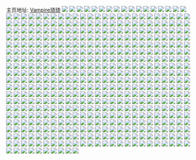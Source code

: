 主页地址: [Vampire琦琦](https://weibo.com/u/5439391860) 
![](https://wx4.sinaimg.cn/mw2000/005W78iMly1gs9zmdynwoj31sc2dskjp.jpg) 
![](https://wx4.sinaimg.cn/mw2000/005W78iMly1gs9zmh6fcvj31sc2dsu11.jpg) 
![](https://wx4.sinaimg.cn/mw2000/005W78iMly1gs9zmkg77cj31sc2dsx6t.jpg) 
![](https://wx4.sinaimg.cn/mw2000/005W78iMly1gs9zmnltltj31sc2ds1l2.jpg) 
![](https://wx4.sinaimg.cn/mw2000/005W78iMly1gs9zmq0lvcj31sc2dsu0z.jpg) 
![](https://wx4.sinaimg.cn/mw2000/005W78iMly1gs9zma5wh8j31sc2dsnpf.jpg) 
![](https://wx4.sinaimg.cn/mw2000/005W78iMly1gs9ipimhs2j32c0340e82.jpg) 
![](https://wx4.sinaimg.cn/mw2000/005W78iMly1gs7eay58c3j33332bbqv5.jpg) 
![](https://wx4.sinaimg.cn/mw2000/005W78iMly1gs7ehv83iij32bb332qv5.jpg) 
![](https://wx4.sinaimg.cn/mw2000/005W78iMly1gs3j3rqflfj31sc2dsu12.jpg) 
![](https://wx4.sinaimg.cn/mw2000/005W78iMly1gs2esl4qgaj32c0340kjo.jpg) 
![](https://wx4.sinaimg.cn/mw2000/005W78iMly1gs2escqbfvj32c0340b2e.jpg) 
![](https://wx4.sinaimg.cn/mw2000/005W78iMly1gs2esh5l6nj32c03404qu.jpg) 
![](https://wx4.sinaimg.cn/mw2000/005W78iMly1gs2esoq25oj32c0340kjn.jpg) 
![](https://wx4.sinaimg.cn/mw2000/005W78iMly1gs025uj2erj32c03407wi.jpg) 
![](https://wx4.sinaimg.cn/mw2000/005W78iMly1gs024q6p1fj30u01swh4z.jpg) 
![](https://wx4.sinaimg.cn/mw2000/005W78iMly1gs025xf7p8j30yi0i1gq2.jpg) 
![](https://wx4.sinaimg.cn/mw2000/005W78iMly1grzhr462axj32c0340kjm.jpg) 
![](https://wx4.sinaimg.cn/mw2000/005W78iMly1grzhr6ff79j32c03404qq.jpg) 
![](https://wx4.sinaimg.cn/mw2000/005W78iMly1gryflmxd1zj31sc2dsb2a.jpg) 
![](https://wx4.sinaimg.cn/mw2000/005W78iMly1grx24bk9ufj31s035sb2g.jpg) 
![](https://wx4.sinaimg.cn/mw2000/005W78iMly1grtkgswtpxj32ds1sc1l3.jpg) 
![](https://wx4.sinaimg.cn/mw2000/005W78iMly1groxo5lwtyj318g18gjt4.jpg) 
![](https://wx4.sinaimg.cn/mw2000/005W78iMly1groxo6kae8j30nq1fcgtd.jpg) 
![](https://wx4.sinaimg.cn/mw2000/005W78iMly1grl9eetmr2j30rs1xhe6n.jpg) 
![](https://wx4.sinaimg.cn/mw2000/005W78iMly1grl9ej31mnj30rs2iae81.jpg) 
![](https://wx4.sinaimg.cn/mw2000/005W78iMly1grl9emm6o9j30rs2p8hdt.jpg) 
![](https://wx4.sinaimg.cn/mw2000/005W78iMly1grljaegfkrj30rs334u0x.jpg) 
![](https://wx4.sinaimg.cn/mw2000/005W78iMly1grl9f5h8jsj31sc2ds1l3.jpg) 
![](https://wx4.sinaimg.cn/mw2000/005W78iMly1grl9ecgrnaj30rs1qi4qf.jpg) 
![](https://wx4.sinaimg.cn/mw2000/005W78iMly1grl9fvvjygj30rs2237wh.jpg) 
![](https://wx4.sinaimg.cn/mw2000/005W78iMly1grl9drnzbgj32ds1scu13.jpg) 
![](https://wx4.sinaimg.cn/mw2000/005W78iMly1grl9c60i3dj31sc2dskjn.jpg) 
![](https://wx4.sinaimg.cn/mw2000/005W78iMly1grk1vwpsq1j30ln0m8q5p.jpg) 
![](https://wx4.sinaimg.cn/mw2000/005W78iMly1grk1w1pyflj33402c04qq.jpg) 
![](https://wx4.sinaimg.cn/mw2000/005W78iMly1grk2n2f33pj31ho28i1kx.jpg) 
![](https://wx4.sinaimg.cn/mw2000/005W78iMly1gri4ylcp2zj323w35s4qy.jpg) 
![](https://wx4.sinaimg.cn/mw2000/005W78iMly1gri4yv3ih1j31sc2oge8e.jpg) 
![](https://wx4.sinaimg.cn/mw2000/005W78iMly1gri4ydchmjj323w35snpm.jpg) 
![](https://wx4.sinaimg.cn/mw2000/005W78iMly1gri4z2plowj323w35s1l6.jpg) 
![](https://wx4.sinaimg.cn/mw2000/005W78iMly1gri4zkwapwj326g2dse8c.jpg) 
![](https://wx4.sinaimg.cn/mw2000/005W78iMly1gri4z8qivjj31sc2dse88.jpg) 
![](https://wx4.sinaimg.cn/mw2000/005W78iMly1gri505dwtfj323w35s4qz.jpg) 
![](https://wx4.sinaimg.cn/mw2000/005W78iMly1gri4ztzaddj31sc2og1l7.jpg) 
![](https://wx4.sinaimg.cn/mw2000/005W78iMly1gri50esceyj323w35s7wn.jpg) 
![](https://wx4.sinaimg.cn/mw2000/005W78iMly1grgtvhh4emj334022nu12.jpg) 
![](https://wx4.sinaimg.cn/mw2000/005W78iMly1grgtu2bbokj33402c04r3.jpg) 
![](https://wx4.sinaimg.cn/mw2000/005W78iMly1grgtst3fpkj32w235su1e.jpg) 
![](https://wx4.sinaimg.cn/mw2000/005W78iMly1grgtuxwko5j32w235sqvj.jpg) 
![](https://wx4.sinaimg.cn/mw2000/005W78iMly1grgtrhpsluj32w235s7wq.jpg) 
![](https://wx4.sinaimg.cn/mw2000/005W78iMly1grgtvaut5jj32w235se8i.jpg) 
![](https://wx4.sinaimg.cn/mw2000/005W78iMly1grgtudvvygj32w235sb2o.jpg) 
![](https://wx4.sinaimg.cn/mw2000/005W78iMly1grgttpku62j323w35sx74.jpg) 
![](https://wx4.sinaimg.cn/mw2000/005W78iMly1grgtul2sxgj323w35sx6x.jpg) 
![](https://wx4.sinaimg.cn/mw2000/005W78iMly1grgdnq2nh3j32bz340npq.jpg) 
![](https://wx4.sinaimg.cn/mw2000/005W78iMly1grgdnx582vj32c0340qvb.jpg) 
![](https://wx4.sinaimg.cn/mw2000/005W78iMly1grgdpb5jb5j325p2vmhe8.jpg) 
![](https://wx4.sinaimg.cn/mw2000/005W78iMly1grgdoygpsvj323w35se8c.jpg) 
![](https://wx4.sinaimg.cn/mw2000/005W78iMly1grgdooegj7j326g2dsnps.jpg) 
![](https://wx4.sinaimg.cn/mw2000/005W78iMly1grgdpeci3tj32c036ie83.jpg) 
![](https://wx4.sinaimg.cn/mw2000/005W78iMly1grgdobye0sj32c0340b2l.jpg) 
![](https://wx4.sinaimg.cn/mw2000/005W78iMly1grgdpl107dj30rs1qi1kx.jpg) 
![](https://wx4.sinaimg.cn/mw2000/005W78iMly1grgdpjtv6sj323w35se86.jpg) 
![](https://wx4.sinaimg.cn/mw2000/005W78iMly1grf7dn1m1wj31sc2dsqv6.jpg) 
![](https://wx4.sinaimg.cn/mw2000/005W78iMly1grf884k310j33402c0nna.jpg) 
![](https://wx4.sinaimg.cn/mw2000/005W78iMly1grf7dn1m1wj31sc2dsqv6.jpg) 
![](https://wx4.sinaimg.cn/mw2000/005W78iMly1grf7zyijj7j32c0340b29.jpg) 
![](https://wx4.sinaimg.cn/mw2000/005W78iMly1grf7dp170fj32c0340hdx.jpg) 
![](https://wx4.sinaimg.cn/mw2000/005W78iMly1grf7dqtikgj33402c0npd.jpg) 
![](https://wx4.sinaimg.cn/mw2000/005W78iMly1grf7dzkwfaj33402c01kz.jpg) 
![](https://wx4.sinaimg.cn/mw2000/005W78iMly1grf7mh43tkj33402c0e82.jpg) 
![](https://wx4.sinaimg.cn/mw2000/005W78iMly1greh3u0jihj3340340qvj.jpg) 
![](https://wx4.sinaimg.cn/mw2000/005W78iMly1greh2wvk4yj32c02ts1l3.jpg) 
![](https://wx4.sinaimg.cn/mw2000/005W78iMly1greh3ycouxj31sc2ds1kz.jpg) 
![](https://wx4.sinaimg.cn/mw2000/005W78iMly1greh5uuvmuj30yi22oe89.jpg) 
![](https://wx4.sinaimg.cn/mw2000/005W78iMly1gr8vl9lq1zj31sc2dsu14.jpg) 
![](https://wx4.sinaimg.cn/mw2000/005W78iMly1gr8vlggr96j31r0340hdv.jpg) 
![](https://wx4.sinaimg.cn/mw2000/005W78iMly1gr8vlr5njuj31sc2f2npi.jpg) 
![](https://wx4.sinaimg.cn/mw2000/005W78iMly1gr8vjqh2lij31sb1sc4qu.jpg) 
![](https://wx4.sinaimg.cn/mw2000/005W78iMly1gr8vlxti06j33402c0b2k.jpg) 
![](https://wx4.sinaimg.cn/mw2000/005W78iMly1gr8vm3lreyj32ds2dshe2.jpg) 
![](https://wx4.sinaimg.cn/mw2000/005W78iMly1gr8vm5a5uoj31r0240kjl.jpg) 
![](https://wx4.sinaimg.cn/mw2000/005W78iMly1gr8vkw4zsjj31r034anph.jpg) 
![](https://wx4.sinaimg.cn/mw2000/005W78iMly1gr8vm6s4k4j329p340qv6.jpg) 
![](https://wx4.sinaimg.cn/mw2000/005W78iMly1gr8vp8hwc5j30rs0vp49j.jpg) 
![](https://wx4.sinaimg.cn/mw2000/005W78iMly1gr8vp7s4ljj32c02c0x6t.jpg) 
![](https://wx4.sinaimg.cn/mw2000/005W78iMly1gr8vp93qrvj33402c07wh.jpg) 
![](https://wx4.sinaimg.cn/mw2000/005W78iMly1gr8vpkq2mxj32bb332kjn.jpg) 
![](https://wx4.sinaimg.cn/mw2000/005W78iMly1gr8v4huwjwj33402c04qq.jpg) 
![](https://wx4.sinaimg.cn/mw2000/005W78iMly1gr8v67f5xyj32c03404qz.jpg) 
![](https://wx4.sinaimg.cn/mw2000/005W78iMly1gr8v4kwy31j33402c04qq.jpg) 
![](https://wx4.sinaimg.cn/mw2000/005W78iMly1gr8v4o45ldj31r03407wh.jpg) 
![](https://wx4.sinaimg.cn/mw2000/005W78iMly1gr8v4theahj31r03407wh.jpg) 
![](https://wx4.sinaimg.cn/mw2000/005W78iMly1gr8v4q9kp2j31r03407wh.jpg) 
![](https://wx4.sinaimg.cn/mw2000/005W78iMly1gr8v4mv5n1j33401r0e4x.jpg) 
![](https://wx4.sinaimg.cn/mw2000/005W78iMly1gr8v4ru4noj31r03401kx.jpg) 
![](https://wx4.sinaimg.cn/mw2000/005W78iMly1gr8v4uy00dj31r03404qp.jpg) 
![](https://wx4.sinaimg.cn/mw2000/005W78iMly1gr8utq8m08j33402c0kjy.jpg) 
![](https://wx4.sinaimg.cn/mw2000/005W78iMly1gr8utx709bj31sc2ey7wo.jpg) 
![](https://wx4.sinaimg.cn/mw2000/005W78iMly1gr8uswbae3j33402c04qx.jpg) 
![](https://wx4.sinaimg.cn/mw2000/005W78iMly1gr8uu0wwmrj33402c0e85.jpg) 
![](https://wx4.sinaimg.cn/mw2000/005W78iMly1gr8uu300boj31sc2ds1ky.jpg) 
![](https://wx4.sinaimg.cn/mw2000/005W78iMly1gr8uu54kwuj33402c01kz.jpg) 
![](https://wx4.sinaimg.cn/mw2000/005W78iMly1gr8uu9gz1qj31sc2dshdz.jpg) 
![](https://wx4.sinaimg.cn/mw2000/005W78iMly1gr8utnt1scj32c02c0qve.jpg) 
![](https://wx4.sinaimg.cn/mw2000/005W78iMly1gr8uurh7t0j31sc2dskjr.jpg) 
![](https://wx4.sinaimg.cn/mw2000/005W78iMly1gr79dzoazcj31sc2ds1l3.jpg) 
![](https://wx4.sinaimg.cn/mw2000/005W78iMly1gr6qtayz7ij322o4er1kx.jpg) 
![](https://wx4.sinaimg.cn/mw2000/005W78iMly1gr6quu5liqj322o0yinpk.jpg) 
![](https://wx4.sinaimg.cn/mw2000/005W78iMly1gr6quoa7kmj322o0yihdv.jpg) 
![](https://wx4.sinaimg.cn/mw2000/005W78iMly1gr6quzpnvfj322o0yikjs.jpg) 
![](https://wx4.sinaimg.cn/mw2000/005W78iMly1gr5h5wej1qj31mf1zk7wl.jpg) 
![](https://wx4.sinaimg.cn/mw2000/005W78iMly1gr5h5ytwpqj32a62pvhdu.jpg) 
![](https://wx4.sinaimg.cn/mw2000/005W78iMly1gr5h63b2h9j329j340qvb.jpg) 
![](https://wx4.sinaimg.cn/mw2000/005W78iMly1gr5h64mlthj32c03401ky.jpg) 
![](https://wx4.sinaimg.cn/mw2000/005W78iMly1gr5h66ekj6j32c03401ky.jpg) 
![](https://wx4.sinaimg.cn/mw2000/005W78iMly1gr5h67ha3oj31ho1zkhdt.jpg) 
![](https://wx4.sinaimg.cn/mw2000/005W78iMly1gr4gbhm6oij32c0340e82.jpg) 
![](https://wx4.sinaimg.cn/mw2000/005W78iMly1gr32hblihtj32c02c7x6v.jpg) 
![](https://wx4.sinaimg.cn/mw2000/005W78iMly1gr32gy298rj32ay1j1qv5.jpg) 
![](https://wx4.sinaimg.cn/mw2000/005W78iMly1gr32hjf9ejj32ds2dsqv7.jpg) 
![](https://wx4.sinaimg.cn/mw2000/005W78iMly1gr32h0sfgkj334023eu0z.jpg) 
![](https://wx4.sinaimg.cn/mw2000/005W78iMly1gr32h77a3hj335s23uqvf.jpg) 
![](https://wx4.sinaimg.cn/mw2000/005W78iMly1gr32hfrixgj334024e4qr.jpg) 
![](https://wx4.sinaimg.cn/mw2000/005W78iMly1gr32hdcry4j32d02dshdu.jpg) 
![](https://wx4.sinaimg.cn/mw2000/005W78iMly1gr32gwkqj3j334023ub2b.jpg) 
![](https://wx4.sinaimg.cn/mw2000/005W78iMly1gr32gylsn2j30rs1qih34.jpg) 
![](https://wx4.sinaimg.cn/mw2000/005W78iMly1gr32hk20hij30rs1lwdve.jpg) 
![](https://wx4.sinaimg.cn/mw2000/005W78iMly1gr32hkimhaj30rs1bott3.jpg) 
![](https://wx4.sinaimg.cn/mw2000/005W78iMly1gr1ryww6hbj32ae2zcqv7.jpg) 
![](https://wx4.sinaimg.cn/mw2000/005W78iMly1gr1s38ts2wj32ds1scnpk.jpg) 
![](https://wx4.sinaimg.cn/mw2000/005W78iMly1gr1s19fvydj33402c0qvg.jpg) 
![](https://wx4.sinaimg.cn/mw2000/005W78iMly1gr1s0o5xq1j33402c0x6z.jpg) 
![](https://wx4.sinaimg.cn/mw2000/005W78iMly1gr1s1zcb9tj32c03407ws.jpg) 
![](https://wx4.sinaimg.cn/mw2000/005W78iMly1gr1ryl8qocj33403401le.jpg) 
![](https://wx4.sinaimg.cn/mw2000/005W78iMly1gr1rzv3nuuj33402c01l9.jpg) 
![](https://wx4.sinaimg.cn/mw2000/005W78iMly1gr1s2solz2j3340340npq.jpg) 
![](https://wx4.sinaimg.cn/mw2000/005W78iMly1gr1s3uem0aj33402c01l8.jpg) 
![](https://wx4.sinaimg.cn/mw2000/005W78iMly1gr1s41wmlkj334022oqv6.jpg) 
![](https://wx4.sinaimg.cn/mw2000/005W78iMly1gr1s4ain1dj33402c0u0z.jpg) 
![](https://wx4.sinaimg.cn/mw2000/005W78iMly1gqzr66qpayj32c02c0azx.jpg) 
![](https://wx4.sinaimg.cn/mw2000/005W78iMly1gqx4dmuf97j32802wrnpe.jpg) 
![](https://wx4.sinaimg.cn/mw2000/005W78iMly1gqx4db6qjxj31nh2801l2.jpg) 
![](https://wx4.sinaimg.cn/mw2000/005W78iMly1gqx4df2hsxj32bb332hdt.jpg) 
![](https://wx4.sinaimg.cn/mw2000/005W78iMly1gqx4epllskj33402c0u0x.jpg) 
![](https://wx4.sinaimg.cn/mw2000/005W78iMly1gqvvsfafl1j31sc2dsu0y.jpg) 
![](https://wx4.sinaimg.cn/mw2000/005W78iMly1gqvshw3j2xj32c0340b2a.jpg) 
![](https://wx4.sinaimg.cn/mw2000/005W78iMly1gqvsi4zuq5j32c0340npd.jpg) 
![](https://wx4.sinaimg.cn/mw2000/005W78iMly1gqvsimudzij32ak340npd.jpg) 
![](https://wx4.sinaimg.cn/mw2000/005W78iMly1gqvvmcj06sj31sc2dsu0y.jpg) 
![](https://wx4.sinaimg.cn/mw2000/005W78iMly1gqvumuxxuoj32c03404qr.jpg) 
![](https://wx4.sinaimg.cn/mw2000/005W78iMly1gqvumemx41j32c0340npf.jpg) 
![](https://wx4.sinaimg.cn/mw2000/005W78iMly1gqvupjikxlj33402c0e81.jpg) 
![](https://wx4.sinaimg.cn/mw2000/005W78iMly1gqvuqlhw6aj32c02c0kjl.jpg) 
![](https://wx4.sinaimg.cn/mw2000/005W78iMly1gqvuq0vkqdj32c0340kjm.jpg) 
![](https://wx4.sinaimg.cn/mw2000/005W78iMly1gqsruptkifj31sc2dshdx.jpg) 
![](https://wx4.sinaimg.cn/mw2000/005W78iMly1gqsrus1k7oj32c03407wj.jpg) 
![](https://wx4.sinaimg.cn/mw2000/005W78iMly1gqssa7vqa8j31sc2f2kjm.jpg) 
![](https://wx4.sinaimg.cn/mw2000/005W78iMly1gqsrumv2ckj31sc2dsu12.jpg) 
![](https://wx4.sinaimg.cn/mw2000/005W78iMly1gqsrv3k4avj32c0340n8l.jpg) 
![](https://wx4.sinaimg.cn/mw2000/005W78iMly1gqsrzyl51tj30rs1lwu0r.jpg) 
![](https://wx4.sinaimg.cn/mw2000/005W78iMly1gqsrzxrq33j30rs15ondk.jpg) 
![](https://wx4.sinaimg.cn/mw2000/005W78iMly1gqsrzywhaej30rs1cm1eo.jpg) 
![](https://wx4.sinaimg.cn/mw2000/005W78iMly1gqsrvkklupj31sc2dsu0x.jpg) 
![](https://wx4.sinaimg.cn/mw2000/005W78iMly1gqqhzdrnvij33402c0b29.jpg) 
![](https://wx4.sinaimg.cn/mw2000/005W78iMly1gqqhyqstm3j33402c04qp.jpg) 
![](https://wx4.sinaimg.cn/mw2000/005W78iMly1gqqhyehpqdj3340340b2n.jpg) 
![](https://wx4.sinaimg.cn/mw2000/005W78iMly1gqqhyjmof5j31sc2dsu0x.jpg) 
![](https://wx4.sinaimg.cn/mw2000/005W78iMly1gqqhyhnet5j31sc2dsb2a.jpg) 
![](https://wx4.sinaimg.cn/mw2000/005W78iMly1gqqhypokzjj31ky35shdv.jpg) 
![](https://wx4.sinaimg.cn/mw2000/005W78iMly1gqqhz7jy9vj32c03407wv.jpg) 
![](https://wx4.sinaimg.cn/mw2000/005W78iMly1gqqhzc4uasj31o0280kjm.jpg) 
![](https://wx4.sinaimg.cn/mw2000/005W78iMly1gqqhzs8dr2j32fb2vrnpm.jpg) 
![](https://wx4.sinaimg.cn/mw2000/005W78iMly1gqqhzumps2j33402c04qp.jpg) 
![](https://wx4.sinaimg.cn/mw2000/005W78iMly1gqqi0aup6fj3340340kk4.jpg) 
![](https://wx4.sinaimg.cn/mw2000/005W78iMly1gqpx08x3nxj31sc2dsqv6.jpg) 
![](https://wx4.sinaimg.cn/mw2000/005W78iMly1gqpx0a6yi5j30tz0tzag3.jpg) 
![](https://wx4.sinaimg.cn/mw2000/005W78iMly1gqoupj9ebjj31sc2dsu13.jpg) 
![](https://wx4.sinaimg.cn/mw2000/005W78iMly1gqoupllt2ij31ho1hox4d.jpg) 
![](https://wx4.sinaimg.cn/mw2000/005W78iMly1gqoupx4zduj31sc2emkjr.jpg) 
![](https://wx4.sinaimg.cn/mw2000/005W78iMly1gqp1atiphlj32ba2m6hdt.jpg) 
![](https://wx4.sinaimg.cn/mw2000/005W78iMly1gqjftrxm3ej32c0340hdx.jpg) 
![](https://wx4.sinaimg.cn/mw2000/005W78iMly1gqjfu3dks3j31sc2dskjn.jpg) 
![](https://wx4.sinaimg.cn/mw2000/005W78iMly1gqjfuh44xvj31sc2dihdz.jpg) 
![](https://wx4.sinaimg.cn/mw2000/005W78iMly1gqjfu1bqq0j33402c04qr.jpg) 
![](https://wx4.sinaimg.cn/mw2000/005W78iMly1gqjfuaqs96j31sc2ds1l0.jpg) 
![](https://wx4.sinaimg.cn/mw2000/005W78iMly1gqjfud6q6kj31sc2dse83.jpg) 
![](https://wx4.sinaimg.cn/mw2000/005W78iMly1gqjftzanv7j33402cuqv7.jpg) 
![](https://wx4.sinaimg.cn/mw2000/005W78iMly1gqjfu69zh8j31sc2dsx6r.jpg) 
![](https://wx4.sinaimg.cn/mw2000/005W78iMly1gqjftomdvij33402da7wm.jpg) 
![](https://wx4.sinaimg.cn/mw2000/005W78iMly1gqjftugjlkj32c03401kz.jpg) 
![](https://wx4.sinaimg.cn/mw2000/005W78iMly1gqjfu8a995j33402c0e82.jpg) 
![](https://wx4.sinaimg.cn/mw2000/005W78iMly1gqjftjh5v4j33402c01l2.jpg) 
![](https://wx4.sinaimg.cn/mw2000/005W78iMly1gqclggns6ej33402e27wi.jpg) 
![](https://wx4.sinaimg.cn/mw2000/005W78iMly1gqcltk3pagj32ai340hdu.jpg) 
![](https://wx4.sinaimg.cn/mw2000/005W78iMly1gqclgeqts3j32be340npe.jpg) 
![](https://wx4.sinaimg.cn/mw2000/005W78iMly1gqclglz6b0j32802zyhdv.jpg) 
![](https://wx4.sinaimg.cn/mw2000/005W78iMly1gqclti1fr6j32ds1sc4qz.jpg) 
![](https://wx4.sinaimg.cn/mw2000/005W78iMly1gqclgj97hsj328030ee83.jpg) 
![](https://wx4.sinaimg.cn/mw2000/005W78iMly1gqclgokfa4j32ds1scu0z.jpg) 
![](https://wx4.sinaimg.cn/mw2000/005W78iMly1gqclt4ndymj32aw340x6q.jpg) 
![](https://wx4.sinaimg.cn/mw2000/005W78iMly1gqclta01dij32ds1scx6w.jpg) 
![](https://wx4.sinaimg.cn/mw2000/005W78iMly1gq7s27uzelj3340340he9.jpg) 
![](https://wx4.sinaimg.cn/mw2000/005W78iMly1gq7s64fgfcj32ds1sc4qs.jpg) 
![](https://wx4.sinaimg.cn/mw2000/005W78iMly1gq7s5uwpmgj32c0340u0y.jpg) 
![](https://wx4.sinaimg.cn/mw2000/005W78iMly1gq7s5qe9qpj333z33znpo.jpg) 
![](https://wx4.sinaimg.cn/mw2000/005W78iMly1gq7s622wr5j32ds1sce84.jpg) 
![](https://wx4.sinaimg.cn/mw2000/005W78iMly1gq7s4vmc2yj33402c0qv5.jpg) 
![](https://wx4.sinaimg.cn/mw2000/005W78iMly1gq7s670y16j32c02c0qvc.jpg) 
![](https://wx4.sinaimg.cn/mw2000/005W78iMly1gq7s5xmjh0j32yo280b2j.jpg) 
![](https://wx4.sinaimg.cn/mw2000/005W78iMly1gq7s5zo5dsj31jk222hdu.jpg) 
![](https://wx4.sinaimg.cn/mw2000/005W78iMly1gq6n86hhnlj31sc2dskjp.jpg) 
![](https://wx4.sinaimg.cn/mw2000/005W78iMly1gq6n81j2dpj31sc2dshdz.jpg) 
![](https://wx4.sinaimg.cn/mw2000/005W78iMly1gq6n8jus4oj32ds1sc4qs.jpg) 
![](https://wx4.sinaimg.cn/mw2000/005W78iMly1gq6nhqcogkj33402c0x6q.jpg) 
![](https://wx4.sinaimg.cn/mw2000/005W78iMly1gq6nhu97quj32c0340hdt.jpg) 
![](https://wx4.sinaimg.cn/mw2000/005W78iMly1gq6nhnls6fj30lc0u04qp.jpg) 
![](https://wx4.sinaimg.cn/mw2000/005W78iMly1gq6oxmmz0pj32c0340hdv.jpg) 
![](https://wx4.sinaimg.cn/mw2000/005W78iMly1gq6oxo98b6j30im0dyaco.jpg) 
![](https://wx4.sinaimg.cn/mw2000/005W78iMly1gq6oxrzo1ej33402c04qp.jpg) 
![](https://wx4.sinaimg.cn/mw2000/005W78iMly1gq1s735ybij32a9340npf.jpg) 
![](https://wx4.sinaimg.cn/mw2000/005W78iMly1gq1s6ufz54j31sc2dsnpf.jpg) 
![](https://wx4.sinaimg.cn/mw2000/005W78iMly1gq1s6qmn1aj33402c0qv9.jpg) 
![](https://wx4.sinaimg.cn/mw2000/005W78iMly1gq1s6sglo4j31sc2dsqv7.jpg) 
![](https://wx4.sinaimg.cn/mw2000/005W78iMly1gq1s6ymjtkj32b92ncnpi.jpg) 
![](https://wx4.sinaimg.cn/mw2000/005W78iMly1gq1s8nsae3j30rs1v4e2y.jpg) 
![](https://wx4.sinaimg.cn/mw2000/005W78iMly1gpzs6wtcjjj32ds1scu0z.jpg) 
![](https://wx4.sinaimg.cn/mw2000/005W78iMly1gpzs04vg6bj33402bze8e.jpg) 
![](https://wx4.sinaimg.cn/mw2000/005W78iMly1gpzs0bxjpwj32da2d9he4.jpg) 
![](https://wx4.sinaimg.cn/mw2000/005W78iMly1gpzs0f9r67j32802yo4qt.jpg) 
![](https://wx4.sinaimg.cn/mw2000/005W78iMly1gpzrzs2x2mj32802yo4r0.jpg) 
![](https://wx4.sinaimg.cn/mw2000/005W78iMly1gpzs0i5qfqj32802yo7wl.jpg) 
![](https://wx4.sinaimg.cn/mw2000/005W78iMly1gpzs0mzquvj32802yo7wl.jpg) 
![](https://wx4.sinaimg.cn/mw2000/005W78iMly1gpzs43d46kj33402c01l6.jpg) 
![](https://wx4.sinaimg.cn/mw2000/005W78iMly1gpzs3xnxn7j32c0340kjm.jpg) 
![](https://wx4.sinaimg.cn/mw2000/005W78iMly1gpxgtbp2mjj33402c07wq.jpg) 
![](https://wx4.sinaimg.cn/mw2000/005W78iMly1gpxgto31q9j334033xe8m.jpg) 
![](https://wx4.sinaimg.cn/mw2000/005W78iMly1gpxgtv5jslj32c02c0x70.jpg) 
![](https://wx4.sinaimg.cn/mw2000/005W78iMly1gpxgty3tkfj32c02c0tq1.jpg) 
![](https://wx4.sinaimg.cn/mw2000/005W78iMly1gpxgtwbzi3j33402c0u0x.jpg) 
![](https://wx4.sinaimg.cn/mw2000/005W78iMly1gpxgu0l9e7j32c0340x6q.jpg) 
![](https://wx4.sinaimg.cn/mw2000/005W78iMly1gpxgu2s3j2j32c03401kz.jpg) 
![](https://wx4.sinaimg.cn/mw2000/005W78iMly1gpxgu4edhuj31400u04qq.jpg) 
![](https://wx4.sinaimg.cn/mw2000/005W78iMly1gpxgumonquj33402c0npd.jpg) 
![](https://wx4.sinaimg.cn/mw2000/005W78iMly1gpvsfyedn3j334122ou0y.jpg) 
![](https://wx4.sinaimg.cn/mw2000/005W78iMly1gpvsgbdlgsj32c0340b2a.jpg) 
![](https://wx4.sinaimg.cn/mw2000/005W78iMly1gpvsglx2udj32c03404qq.jpg) 
![](https://wx4.sinaimg.cn/mw2000/005W78iMly1gpvsgt9ndyj32c0340kjn.jpg) 
![](https://wx4.sinaimg.cn/mw2000/005W78iMly1gpvsjorgdkj32c03401ky.jpg) 
![](https://wx4.sinaimg.cn/mw2000/005W78iMly1gpvskxjf4nj31o01o04qq.jpg) 
![](https://wx4.sinaimg.cn/mw2000/005W78iMly1gpunfvil3kj32ds1scx6t.jpg) 
![](https://wx4.sinaimg.cn/mw2000/005W78iMly1gpunfzuhetj32ds1schdx.jpg) 
![](https://wx4.sinaimg.cn/mw2000/005W78iMly1gptoi6gr4yj32c0340hdt.jpg) 
![](https://wx4.sinaimg.cn/mw2000/005W78iMly1gptoatckuaj32c0340u0y.jpg) 
![](https://wx4.sinaimg.cn/mw2000/005W78iMly1gpto8y3rkvj32c0340npd.jpg) 
![](https://wx4.sinaimg.cn/mw2000/005W78iMly1gptocahsnkj32c0340hdt.jpg) 
![](https://wx4.sinaimg.cn/mw2000/005W78iMly1gpto9zoi89j32c0340u0y.jpg) 
![](https://wx4.sinaimg.cn/mw2000/005W78iMly1gptojlz9nmj32c0340npd.jpg) 
![](https://wx4.sinaimg.cn/mw2000/005W78iMly1gptojwhw4yj32c0340npe.jpg) 
![](https://wx4.sinaimg.cn/mw2000/005W78iMly1gptokdfvrfj32c0340kjm.jpg) 
![](https://wx4.sinaimg.cn/mw2000/005W78iMly1gptokqrq04j32c0340kjl.jpg) 
![](https://wx4.sinaimg.cn/mw2000/005W78iMly1gpscudgvihj32c0352qv9.jpg) 
![](https://wx4.sinaimg.cn/mw2000/005W78iMly1gpscuf39s6j32c0340b2a.jpg) 
![](https://wx4.sinaimg.cn/mw2000/005W78iMly1gpsczdryoyj32c03407wi.jpg) 
![](https://wx4.sinaimg.cn/mw2000/005W78iMly1gpro0gmn7mj32dc2dc4qt.jpg) 
![](https://wx4.sinaimg.cn/mw2000/005W78iMly1gpro0dtvlvj31sc2dsx6q.jpg) 
![](https://wx4.sinaimg.cn/mw2000/005W78iMly1gpqiqr601vj30rs18zqdy.jpg) 
![](https://wx4.sinaimg.cn/mw2000/005W78iMly1gpqir1ippfj31sc2dskjp.jpg) 
![](https://wx4.sinaimg.cn/mw2000/005W78iMly1gpoulo7sq0j32c0340hdu.jpg) 
![](https://wx4.sinaimg.cn/mw2000/005W78iMly1gpoulr0bqnj32c02c01kx.jpg) 
![](https://wx4.sinaimg.cn/mw2000/005W78iMly1gpoulu8i19j31sc2ds4qq.jpg) 
![](https://wx4.sinaimg.cn/mw2000/005W78iMly1gpovg5zwatj31sc2dsb2a.jpg) 
![](https://wx4.sinaimg.cn/mw2000/005W78iMly1gpovvvv11uj31sc2dsnpg.jpg) 
![](https://wx4.sinaimg.cn/mw2000/005W78iMly1gpoum1u2z5j32bb332kjm.jpg) 
![](https://wx4.sinaimg.cn/mw2000/005W78iMly1gpoumk9o6rj32c02c07wh.jpg) 
![](https://wx4.sinaimg.cn/mw2000/005W78iMly1gpouv9wniij30j60snagw.jpg) 
![](https://wx4.sinaimg.cn/mw2000/005W78iMly1gpoul7858fj30oo1hcgr1.jpg) 
![](https://wx4.sinaimg.cn/mw2000/005W78iMly1gpn3zdvb72j31sc2dsqv6.jpg) 
![](https://wx4.sinaimg.cn/mw2000/005W78iMly1gpn436xb46j31sc2ds4qq.jpg) 
![](https://wx4.sinaimg.cn/mw2000/005W78iMly1gpn43d9fggj31sc2dskjm.jpg) 
![](https://wx4.sinaimg.cn/mw2000/005W78iMly1gpn3z8dfa3j31sc2dshdu.jpg) 
![](https://wx4.sinaimg.cn/mw2000/005W78iMly1gplbyqf51bj32aq340e85.jpg) 
![](https://wx4.sinaimg.cn/mw2000/005W78iMly1gplbytmgloj32bp35s7wm.jpg) 
![](https://wx4.sinaimg.cn/mw2000/005W78iMly1gpkbbfyi0nj327t1nvne0.jpg) 
![](https://wx4.sinaimg.cn/mw2000/005W78iMly1gpkbbgqsrsj33402c0hdt.jpg) 
![](https://wx4.sinaimg.cn/mw2000/005W78iMly1gpijd3a1a0j30rs2bcnhi.jpg) 
![](https://wx4.sinaimg.cn/mw2000/005W78iMly1gpijdbc6h6j31sc2dsqv6.jpg) 
![](https://wx4.sinaimg.cn/mw2000/005W78iMly1gpjj6jb1uxj30rs1k4qcs.jpg) 
![](https://wx4.sinaimg.cn/mw2000/005W78iMly1gphhabejtjj31sc2dshdu.jpg) 
![](https://wx4.sinaimg.cn/mw2000/005W78iMly1gpgrax479qj30fi0acwei.jpg) 
![](https://wx4.sinaimg.cn/mw2000/005W78iMly1gpdv5m8hkjj31sc2dsnpe.jpg) 
![](https://wx4.sinaimg.cn/mw2000/005W78iMly1gpdv5kuxuij32802yokjm.jpg) 
![](https://wx4.sinaimg.cn/mw2000/005W78iMly1gpdvppr6ukj30rs22rqjy.jpg) 
![](https://wx4.sinaimg.cn/mw2000/005W78iMly1gpdvh4c9muj33402c0qv5.jpg) 
![](https://wx4.sinaimg.cn/mw2000/005W78iMly1gpdv5nstncj31ho21e4o9.jpg) 
![](https://wx4.sinaimg.cn/mw2000/005W78iMly1gpdvh8ljjxj32c03401kz.jpg) 
![](https://wx4.sinaimg.cn/mw2000/005W78iMly1gpdvhhu6bnj32tv2bbhdt.jpg) 
![](https://wx4.sinaimg.cn/mw2000/005W78iMly1gpdvhivuxij33402c0npd.jpg) 
![](https://wx4.sinaimg.cn/mw2000/005W78iMly1gpdviqxk36j30rs1lw7jb.jpg) 
![](https://wx4.sinaimg.cn/mw2000/005W78iMly1gpae6gf6cnj31sc2dsu12.jpg) 
![](https://wx4.sinaimg.cn/mw2000/005W78iMly1gpae6s1r8vj31sc2dsqvb.jpg) 
![](https://wx4.sinaimg.cn/mw2000/005W78iMly1gpae6o07c1j32c02c0x6v.jpg) 
![](https://wx4.sinaimg.cn/mw2000/005W78iMly1gpae6i34svj31sc2ds4qr.jpg) 
![](https://wx4.sinaimg.cn/mw2000/005W78iMly1gp9bwn0gbkj32ds1scx6p.jpg) 
![](https://wx4.sinaimg.cn/mw2000/005W78iMly1gp9bwply40j32ds1sc1ky.jpg) 
![](https://wx4.sinaimg.cn/mw2000/005W78iMly1gp9bwlco9zj32ds1scx6p.jpg) 
![](https://wx4.sinaimg.cn/mw2000/005W78iMly1gp9bwqtbb1j32ds1scu0x.jpg) 
![](https://wx4.sinaimg.cn/mw2000/005W78iMly1gp9byvlhi2j32ds1scx6p.jpg) 
![](https://wx4.sinaimg.cn/mw2000/005W78iMly1gp9bwtbl42j32ds1scqv5.jpg) 
![](https://wx4.sinaimg.cn/mw2000/005W78iMly1gp9bwjnlpsj32ds1sc1ky.jpg) 
![](https://wx4.sinaimg.cn/mw2000/005W78iMly1gp9byu9flwj32ds1scqv5.jpg) 
![](https://wx4.sinaimg.cn/mw2000/005W78iMly1gp9bywl7n0j32ds1scb29.jpg) 
![](https://wx4.sinaimg.cn/mw2000/005W78iMly1gp8wml6lqvj31s035s4r1.jpg) 
![](https://wx4.sinaimg.cn/mw2000/005W78iMly1gp8wmoyprjj329j3404qu.jpg) 
![](https://wx4.sinaimg.cn/mw2000/005W78iMly1gp8wmpvqdhj30rs2234p1.jpg) 
![](https://wx4.sinaimg.cn/mw2000/005W78iMly1gp8wmqpakuj30rs15otr2.jpg) 
![](https://wx4.sinaimg.cn/mw2000/005W78iMly1gp8wmr3w3sj30rs1lwkca.jpg) 
![](https://wx4.sinaimg.cn/mw2000/005W78iMly1gp8wmrzh1gj32c0340qv5.jpg) 
![](https://wx4.sinaimg.cn/mw2000/005W78iMly1gp8wmt45xdj32c0340x6p.jpg) 
![](https://wx4.sinaimg.cn/mw2000/005W78iMly1gp8wrjcz94j30rs24eqmw.jpg) 
![](https://wx4.sinaimg.cn/mw2000/005W78iMly1gp8wriovc1j30rs1umwys.jpg) 
![](https://wx4.sinaimg.cn/mw2000/005W78iMly1gp70bbr2kmj31sc2dskjl.jpg) 
![](https://wx4.sinaimg.cn/mw2000/005W78iMly1gp70bi228xj33402c0qv5.jpg) 
![](https://wx4.sinaimg.cn/mw2000/005W78iMly1gp70bd1inqj31sc2ds1ky.jpg) 
![](https://wx4.sinaimg.cn/mw2000/005W78iMly1gp70begx0uj3340340u0y.jpg) 
![](https://wx4.sinaimg.cn/mw2000/005W78iMly1gp70bfbdvyj33402c0qv5.jpg) 
![](https://wx4.sinaimg.cn/mw2000/005W78iMly1gp70bgwzo1j33403401kz.jpg) 
![](https://wx4.sinaimg.cn/mw2000/005W78iMly1gp6yx88uqmj33402c07wj.jpg) 
![](https://wx4.sinaimg.cn/mw2000/005W78iMly1gp6ywp43hyj33402c0x6p.jpg) 
![](https://wx4.sinaimg.cn/mw2000/005W78iMly1gp6ywo3wflj33401r24qp.jpg) 
![](https://wx4.sinaimg.cn/mw2000/005W78iMly1gp6ywuzwq7j33402c0u0x.jpg) 
![](https://wx4.sinaimg.cn/mw2000/005W78iMly1gp6ywy5boyj33402c0hdu.jpg) 
![](https://wx4.sinaimg.cn/mw2000/005W78iMly1gp6ywt510xj32c03407wj.jpg) 
![](https://wx4.sinaimg.cn/mw2000/005W78iMly1gp6yx0y3zlj32c022pe81.jpg) 
![](https://wx4.sinaimg.cn/mw2000/005W78iMly1gp6yx31tpcj33402c0qv5.jpg) 
![](https://wx4.sinaimg.cn/mw2000/005W78iMly1gp6yx5bxfxj32c02hzhdt.jpg) 
![](https://wx4.sinaimg.cn/mw2000/005W78iMly1gp6ywkywc3j32c0340npe.jpg) 
![](https://wx4.sinaimg.cn/mw2000/005W78iMly1gp6zbez410j33402c0qv6.jpg) 
![](https://wx4.sinaimg.cn/mw2000/005W78iMly1gp6zbaebaaj33402c0x6p.jpg) 
![](https://wx4.sinaimg.cn/mw2000/005W78iMly1gp6zbhpc6jj33402c01l0.jpg) 
![](https://wx4.sinaimg.cn/mw2000/005W78iMly1gp5aqqp7wuj32802yakjp.jpg) 
![](https://wx4.sinaimg.cn/mw2000/005W78iMly1gp5aq9xlpij32c033chdt.jpg) 
![](https://wx4.sinaimg.cn/mw2000/005W78iMly1gp5e9r09raj32802zyhdx.jpg) 
![](https://wx4.sinaimg.cn/mw2000/005W78iMly1gp5d82exk0j328030eb29.jpg) 
![](https://wx4.sinaimg.cn/mw2000/005W78iMly1gp5ar62eh9j32c035akjn.jpg) 
![](https://wx4.sinaimg.cn/mw2000/005W78iMly1gp5are997yj328g340hdu.jpg) 
![](https://wx4.sinaimg.cn/mw2000/005W78iMly1gp5ay71t7vj31sc2gqnpg.jpg) 
![](https://wx4.sinaimg.cn/mw2000/005W78iMly1gp5aqu6krlj30rs22qb29.jpg) 
![](https://wx4.sinaimg.cn/mw2000/005W78iMly1gp5ay9avhqj31sc2eu7lp.jpg) 
![](https://wx4.sinaimg.cn/mw2000/005W78iMly1gp2dqsn8hpj32aw340e84.jpg) 
![](https://wx4.sinaimg.cn/mw2000/005W78iMly1gp2dr8mwaaj329b340e83.jpg) 
![](https://wx4.sinaimg.cn/mw2000/005W78iMly1gp2drcse8bj32c0340npe.jpg) 
![](https://wx4.sinaimg.cn/mw2000/005W78iMly1gp2e11dhbcj32c035e7wk.jpg) 
![](https://wx4.sinaimg.cn/mw2000/005W78iMly1gp2drb5asaj31sc2ds1kz.jpg) 
![](https://wx4.sinaimg.cn/mw2000/005W78iMly1gp2dqv1lewj31sc2f24qr.jpg) 
![](https://wx4.sinaimg.cn/mw2000/005W78iMly1gp2e13o48tj32a03404qr.jpg) 
![](https://wx4.sinaimg.cn/mw2000/005W78iMly1gp2drvxjtrj328o32uqv9.jpg) 
![](https://wx4.sinaimg.cn/mw2000/005W78iMly1gp2dr2gx5rj32c0392b2e.jpg) 
![](https://wx4.sinaimg.cn/mw2000/005W78iMly1gp01iinqmtj32c035qnpe.jpg) 
![](https://wx4.sinaimg.cn/mw2000/005W78iMly1gp01itpa2lj32802yo4qu.jpg) 
![](https://wx4.sinaimg.cn/mw2000/005W78iMly1gp01ns51zej32c03401kx.jpg) 
![](https://wx4.sinaimg.cn/mw2000/005W78iMly1gp01ipt9f3j32803021l2.jpg) 
![](https://wx4.sinaimg.cn/mw2000/005W78iMly1gp01igt0wdj32ac3407wk.jpg) 
![](https://wx4.sinaimg.cn/mw2000/005W78iMly1gp01ilnrrjj32aq3401l0.jpg) 
![](https://wx4.sinaimg.cn/mw2000/005W78iMly1gp01j3rqxbj32c03401l0.jpg) 
![](https://wx4.sinaimg.cn/mw2000/005W78iMly1gp01n8jxfdj32c037iqv8.jpg) 
![](https://wx4.sinaimg.cn/mw2000/005W78iMly1gp01iwqw6yj32c0340x6s.jpg) 
![](https://wx4.sinaimg.cn/mw2000/005W78iMly1goyqyd6x96j33402c0x6r.jpg) 
![](https://wx4.sinaimg.cn/mw2000/005W78iMly1goys5okiz8j31sc2ds4qr.jpg) 
![](https://wx4.sinaimg.cn/mw2000/005W78iMly1goyqzolt8hj30rs1qi7wh.jpg) 
![](https://wx4.sinaimg.cn/mw2000/005W78iMly1goyqyku58sj322n340hdu.jpg) 
![](https://wx4.sinaimg.cn/mw2000/005W78iMly1goyqzja1qoj32yo280qv7.jpg) 
![](https://wx4.sinaimg.cn/mw2000/005W78iMly1goyrwpdd19j31822ncx6p.jpg) 
![](https://wx4.sinaimg.cn/mw2000/005W78iMly1goyqys7xtqj31sc2dskjm.jpg) 
![](https://wx4.sinaimg.cn/mw2000/005W78iMly1goyr0wuju2j32c02c0u0x.jpg) 
![](https://wx4.sinaimg.cn/mw2000/005W78iMly1goyrx26720j32c03407wi.jpg) 
![](https://wx4.sinaimg.cn/mw2000/005W78iMly1goymuz5nc5j30rs1jkqs5.jpg) 
![](https://wx4.sinaimg.cn/mw2000/005W78iMly1goyp5aiqhvj32c02c0e82.jpg) 
![](https://wx4.sinaimg.cn/mw2000/005W78iMly1goymvhsfgnj32c0340x6p.jpg) 
![](https://wx4.sinaimg.cn/mw2000/005W78iMly1goyoq0pb8yj30rs3c9nnq.jpg) 
![](https://wx4.sinaimg.cn/mw2000/005W78iMly1goypap9q40j33402c04qq.jpg) 
![](https://wx4.sinaimg.cn/mw2000/005W78iMly1goypb9t9m8j32bs1scb2a.jpg) 
![](https://wx4.sinaimg.cn/mw2000/005W78iMly1gox5bl04s5j30rs2uue4k.jpg) 
![](https://wx4.sinaimg.cn/mw2000/005W78iMly1gox2lrwgl6j32hv340u0x.jpg) 
![](https://wx4.sinaimg.cn/mw2000/005W78iMly1gox2ltyp83j31ho1zk7wh.jpg) 
![](https://wx4.sinaimg.cn/mw2000/005W78iMly1gox2m2f8vzj32bb332qv5.jpg) 
![](https://wx4.sinaimg.cn/mw2000/005W78iMly1govd97czfyj3279332h7a.jpg) 
![](https://wx4.sinaimg.cn/mw2000/005W78iMly1gotvai5o14j3340340kjm.jpg) 
![](https://wx4.sinaimg.cn/mw2000/005W78iMly1gotzqtrf61j32bb332u10.jpg) 
![](https://wx4.sinaimg.cn/mw2000/005W78iMly1gotzqydp8cj32bb2bbb2a.jpg) 
![](https://wx4.sinaimg.cn/mw2000/005W78iMly1gotzr10gmhj32bb2bbhdu.jpg) 
![](https://wx4.sinaimg.cn/mw2000/005W78iMly1gotzqlv38gj32bb2bb1kz.jpg) 
![](https://wx4.sinaimg.cn/mw2000/005W78iMly1gotzr3mfmnj32bb2bbkjm.jpg) 
![](https://wx4.sinaimg.cn/mw2000/005W78iMly1gosyj7jfr0j30rs19haqo.jpg) 
![](https://wx4.sinaimg.cn/mw2000/005W78iMly1goszdzyuzuj31sc2dsqv6.jpg) 
![](https://wx4.sinaimg.cn/mw2000/005W78iMly1gosifqcmxej32c03407wj.jpg) 
![](https://wx4.sinaimg.cn/mw2000/005W78iMly1gordj8ohptj32ds1sc4qq.jpg) 
![](https://wx4.sinaimg.cn/mw2000/005W78iMly1gordjd4ma7j32c0340b2a.jpg) 
![](https://wx4.sinaimg.cn/mw2000/005W78iMly1gordjh2q5xj33402c04qq.jpg) 
![](https://wx4.sinaimg.cn/mw2000/005W78iMly1gortiy3bvkj33402c0b29.jpg) 
![](https://wx4.sinaimg.cn/mw2000/005W78iMly1gordk9mwqtj33402c07wh.jpg) 
![](https://wx4.sinaimg.cn/mw2000/005W78iMly1gordjuqz93j33402c07wh.jpg) 
![](https://wx4.sinaimg.cn/mw2000/005W78iMly1gordjzm3xxj32c03404qq.jpg) 
![](https://wx4.sinaimg.cn/mw2000/005W78iMly1gordk6n2ekj33402c0b29.jpg) 
![](https://wx4.sinaimg.cn/mw2000/005W78iMly1gordj38ptkj32c0340x6p.jpg) 
![](https://wx4.sinaimg.cn/mw2000/005W78iMly1goohn8ynnyj31sc2dsu0x.jpg) 
![](https://wx4.sinaimg.cn/mw2000/005W78iMly1gonvlsjfzsj32bb332u0x.jpg) 
![](https://wx4.sinaimg.cn/mw2000/005W78iMly1gon5ipag6kj32c0340hdu.jpg) 
![](https://wx4.sinaimg.cn/mw2000/005W78iMly1gon5iqdefgj32c0340npd.jpg) 
![](https://wx4.sinaimg.cn/mw2000/005W78iMly1gon64yt324j31400u0dr9.jpg) 
![](https://wx4.sinaimg.cn/mw2000/005W78iMly1gon64zbpcoj31400u04af.jpg) 
![](https://wx4.sinaimg.cn/mw2000/005W78iMly1gon650e936j31400u0wrs.jpg) 
![](https://wx4.sinaimg.cn/mw2000/005W78iMly1gon66z4xdoj31400u0wxw.jpg) 
![](https://wx4.sinaimg.cn/mw2000/005W78iMly1gomwtzk88sj30rs0rs0z8.jpg) 
![](https://wx4.sinaimg.cn/mw2000/005W78iMly1gomws2rf1uj30rs1mp4qp.jpg) 
![](https://wx4.sinaimg.cn/mw2000/005W78iMly1gomvptpolsj30u014012d.jpg) 
![](https://wx4.sinaimg.cn/mw2000/005W78iMly1gomvpwv1vaj30u0140ti8.jpg) 
![](https://wx4.sinaimg.cn/mw2000/005W78iMly1gomw8kpohfj32c0340b2c.jpg) 
![](https://wx4.sinaimg.cn/mw2000/005W78iMly1gomwblmh7pj32c03407wk.jpg) 
![](https://wx4.sinaimg.cn/mw2000/005W78iMly1gomvpooflsj30rs0rsjy8.jpg) 
![](https://wx4.sinaimg.cn/mw2000/005W78iMly1gomw7jvy0dj31jk2bctuu.jpg) 
![](https://wx4.sinaimg.cn/mw2000/005W78iMly1gomw7wnwj5j32c0340npe.jpg) 
![](https://wx4.sinaimg.cn/mw2000/005W78iMly1gomw6vxax0j32c03407wi.jpg) 
![](https://wx4.sinaimg.cn/mw2000/005W78iMly1gokqr3ee0tj32ds1scx6q.jpg) 
![](https://wx4.sinaimg.cn/mw2000/005W78iMly1gokpmys5w0j32ds1scnpf.jpg) 
![](https://wx4.sinaimg.cn/mw2000/005W78iMly1gokqq3jvfcj32ds1sckjn.jpg) 
![](https://wx4.sinaimg.cn/mw2000/005W78iMly1goljo81ktlj30rs15o7om.jpg) 
![](https://wx4.sinaimg.cn/mw2000/005W78iMly1gokqrn6vq5j32802you12.jpg) 
![](https://wx4.sinaimg.cn/mw2000/005W78iMly1goljlse0wmj32ds1scqv7.jpg) 
![](https://wx4.sinaimg.cn/mw2000/005W78iMgy1gojuz5gx17j32c0340qv6.jpg) 
![](https://wx4.sinaimg.cn/mw2000/005W78iMgy1gojuz8g27nj322n22o7wh.jpg) 
![](https://wx4.sinaimg.cn/mw2000/005W78iMly1gof371ob8tj31pp2a97wi.jpg) 
![](https://wx4.sinaimg.cn/mw2000/005W78iMly1gocwt5jhzwj30rs223b29.jpg) 
![](https://wx4.sinaimg.cn/mw2000/005W78iMly1gocwt93433j32c02tenpe.jpg) 
![](https://wx4.sinaimg.cn/mw2000/005W78iMly1gocwt7e4v3j31sc2dsqv6.jpg) 
![](https://wx4.sinaimg.cn/mw2000/005W78iMly1gocwt4rj7oj30k80c7dh8.jpg) 
![](https://wx4.sinaimg.cn/mw2000/005W78iMly1gocwt7vb8wj30yi0lpdj0.jpg) 
![](https://wx4.sinaimg.cn/mw2000/005W78iMly1gocwt4h0ekj30yi0gtwhf.jpg) 
![](https://wx4.sinaimg.cn/mw2000/005W78iMly1goa6a1kuppj33402c07wj.jpg) 
![](https://wx4.sinaimg.cn/mw2000/005W78iMly1goa5wiy9hxj33402c07wi.jpg) 
![](https://wx4.sinaimg.cn/mw2000/005W78iMly1go9804md04j31400u0471.jpg) 
![](https://wx4.sinaimg.cn/mw2000/005W78iMly1go98046miqj31400u0dmy.jpg) 
![](https://wx4.sinaimg.cn/mw2000/005W78iMly1go981kzvzcj30u01401kx.jpg) 
![](https://wx4.sinaimg.cn/mw2000/005W78iMly1go98037oynj30u0140dny.jpg) 
![](https://wx4.sinaimg.cn/mw2000/005W78iMly1go98oigdxrj30u0140b29.jpg) 
![](https://wx4.sinaimg.cn/mw2000/005W78iMly1go9801zsonj31400u044e.jpg) 
![](https://wx4.sinaimg.cn/mw2000/005W78iMly1go7mrch81ij30xc1erx51.jpg) 
![](https://wx4.sinaimg.cn/mw2000/005W78iMly1go7mojiobej30sg16whdt.jpg) 
![](https://wx4.sinaimg.cn/mw2000/005W78iMly1go7nao16wfj30rs1sue19.jpg) 
![](https://wx4.sinaimg.cn/mw2000/005W78iMly1go7mzwhe9jj30pk15mqie.jpg) 
![](https://wx4.sinaimg.cn/mw2000/005W78iMly1go6y4rwkprj33402c0u0x.jpg) 
![](https://wx4.sinaimg.cn/mw2000/005W78iMly1go6hdfeobzj30rs0kugnz.jpg) 
![](https://wx4.sinaimg.cn/mw2000/005W78iMly1go6hdev3rxj30ku0rsq4o.jpg) 
![](https://wx4.sinaimg.cn/mw2000/005W78iMly1go5y7xmfwkj30rn0qmwtf.jpg) 
![](https://wx4.sinaimg.cn/mw2000/005W78iMly1go4mw9sx57j30u00migq8.jpg) 
![](https://wx4.sinaimg.cn/mw2000/005W78iMly1go4mwdzc00j30m80m80vb.jpg) 
![](https://wx4.sinaimg.cn/mw2000/005W78iMly1go4pwr2n01j31q62dru0y.jpg) 
![](https://wx4.sinaimg.cn/mw2000/005W78iMly1go4pylg6qnj30u00s0np9.jpg) 
![](https://wx4.sinaimg.cn/mw2000/005W78iMly1go3nuosr8yj30w616wnpd.jpg) 
![](https://wx4.sinaimg.cn/mw2000/005W78iMly1go3boxue6jj31be1r80z8.jpg) 
![](https://wx4.sinaimg.cn/mw2000/005W78iMly1go3boz7gkmj31be1r87eq.jpg) 
![](https://wx4.sinaimg.cn/mw2000/005W78iMly1go3bowu4doj31be1r8ahj.jpg) 
![](https://wx4.sinaimg.cn/mw2000/005W78iMly1go3bozxiq4j31r81betd1.jpg) 
![](https://wx4.sinaimg.cn/mw2000/005W78iMly1go3bv4mf5zj31be1r8wi7.jpg) 
![](https://wx4.sinaimg.cn/mw2000/005W78iMly1go3bv42hi6j31be1r8tcj.jpg) 
![](https://wx4.sinaimg.cn/mw2000/005W78iMly1go3bv5hd6hj31r81be49u.jpg) 
![](https://wx4.sinaimg.cn/mw2000/005W78iMly1go3bvvkrbdj31400u016a.jpg) 
![](https://wx4.sinaimg.cn/mw2000/005W78iMly1go3bvukl7gj31be1r8dk7.jpg) 
![](https://wx4.sinaimg.cn/mw2000/005W78iMly1go2cjc1m96j30k00sw0wp.jpg) 
![](https://wx4.sinaimg.cn/mw2000/005W78iMly1go2cjcjvpwj30l30zkade.jpg) 
![](https://wx4.sinaimg.cn/mw2000/005W78iMly1go1a72p4wbj32c033ynph.jpg) 
![](https://wx4.sinaimg.cn/mw2000/005W78iMly1go1d68e0ovj32c02c07wh.jpg) 
![](https://wx4.sinaimg.cn/mw2000/005W78iMly1go02s2rtivj33402c0npf.jpg) 
![](https://wx4.sinaimg.cn/mw2000/005W78iMly1go02rwe2dej31ei0u0dyj.jpg) 
![](https://wx4.sinaimg.cn/mw2000/005W78iMly1go02s7qaqdj33402c0x6r.jpg) 
![](https://wx4.sinaimg.cn/mw2000/005W78iMly1gnzsw60sljj32c02c0kjm.jpg) 
![](https://wx4.sinaimg.cn/mw2000/005W78iMly1gnzmajhlksj32c0340e82.jpg) 
![](https://wx4.sinaimg.cn/mw2000/005W78iMly1gnyoh6tsq8j30mi0ftq3w.jpg) 
![](https://wx4.sinaimg.cn/mw2000/005W78iMly1gnyoh7z51mj30sn0p9aax.jpg) 
![](https://wx4.sinaimg.cn/mw2000/005W78iMly1gnyoh5fcizj30ce0m8ac1.jpg) 
![](https://wx4.sinaimg.cn/mw2000/005W78iMly1gnyohbyrwnj30v90phq7w.jpg) 
![](https://wx4.sinaimg.cn/mw2000/005W78iMly1gnxpz54nvhj32c0340u0x.jpg) 
![](https://wx4.sinaimg.cn/mw2000/005W78iMly1gnxpz1sca5j32c0340u0x.jpg) 
![](https://wx4.sinaimg.cn/mw2000/005W78iMly1gnxpz79fv0j32c0340u0x.jpg) 
![](https://wx4.sinaimg.cn/mw2000/005W78iMly1gnxpzacyvuj32c0340npd.jpg) 
![](https://wx4.sinaimg.cn/mw2000/005W78iMly1gnxpzd4zknj32c0340u0y.jpg) 
![](https://wx4.sinaimg.cn/mw2000/005W78iMly1gnxpzfiivkj32c03404qr.jpg) 
![](https://wx4.sinaimg.cn/mw2000/005W78iMly1gnwurxl4irj30w616rtp2.jpg) 
![](https://wx4.sinaimg.cn/mw2000/005W78iMly1gnwawltkpoj30yi22odya.jpg) 
![](https://wx4.sinaimg.cn/mw2000/005W78iMly1gnvgf84ohfj32c02c01kx.jpg) 
![](https://wx4.sinaimg.cn/mw2000/005W78iMly1gnvgff7x8oj31sc2dskjm.jpg) 
![](https://wx4.sinaimg.cn/mw2000/005W78iMly1gnvgfm887ej32ds1sc4qs.jpg) 
![](https://wx4.sinaimg.cn/mw2000/005W78iMly1gnvgfwgxhcj32ds1scb2c.jpg) 
![](https://wx4.sinaimg.cn/mw2000/005W78iMly1gnv1t50zx5j31sc2dsb2a.jpg) 
![](https://wx4.sinaimg.cn/mw2000/005W78iMly1gnskioyoatj30tu0tu4qp.jpg) 
![](https://wx4.sinaimg.cn/mw2000/005W78iMly1gnskzrewy3j31sc2dse82.jpg) 
![](https://wx4.sinaimg.cn/mw2000/005W78iMly1gnrv83cgdyj30tu0tu1kx.jpg) 
![](https://wx4.sinaimg.cn/mw2000/005W78iMly1gnrv7jsqkdj31sc2ds1l0.jpg) 
![](https://wx4.sinaimg.cn/mw2000/005W78iMly1gnrvf62t8yj30yi22ohe0.jpg) 
![](https://wx4.sinaimg.cn/mw2000/005W78iMly1gnqpf7pd55j3340340b2d.jpg) 
![](https://wx4.sinaimg.cn/mw2000/005W78iMly1gnqpf8w70gj31jk15owpl.jpg) 
![](https://wx4.sinaimg.cn/mw2000/005W78iMly1gnqphqgflaj32c0340npe.jpg) 
